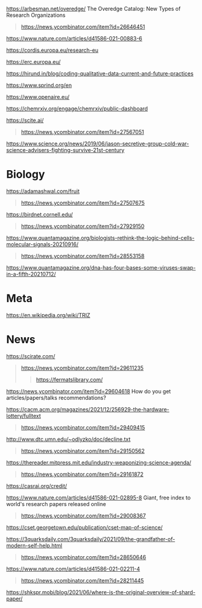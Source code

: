 https://arbesman.net/overedge/ The Overedge Catalog: New Types of Research Organizations
> https://news.ycombinator.com/item?id=26646451

https://www.nature.com/articles/d41586-021-00883-6

https://cordis.europa.eu/research-eu

https://erc.europa.eu/

https://hirund.in/blog/coding-qualitative-data-current-and-future-practices

https://www.sprind.org/en

https://www.openaire.eu/

https://chemrxiv.org/engage/chemrxiv/public-dashboard

https://scite.ai/
> https://news.ycombinator.com/item?id=27567051

https://www.science.org/news/2019/06/jason-secretive-group-cold-war-science-advisers-fighting-survive-21st-century

# Biology
https://adamashwal.com/fruit
> https://news.ycombinator.com/item?id=27507675

https://birdnet.cornell.edu/
> https://news.ycombinator.com/item?id=27929150

https://www.quantamagazine.org/biologists-rethink-the-logic-behind-cells-molecular-signals-20210916/
> https://news.ycombinator.com/item?id=28553158

https://www.quantamagazine.org/dna-has-four-bases-some-viruses-swap-in-a-fifth-20210712/

# Meta
https://en.wikipedia.org/wiki/TRIZ

# News
https://scirate.com/
> https://news.ycombinator.com/item?id=29611235
> > https://fermatslibrary.com/

https://news.ycombinator.com/item?id=29604618 How do you get articles/papers/talks recommendations?

https://cacm.acm.org/magazines/2021/12/256929-the-hardware-lottery/fulltext
> https://news.ycombinator.com/item?id=29409415

http://www.dtc.umn.edu/~odlyzko/doc/decline.txt
> https://news.ycombinator.com/item?id=29150562

https://thereader.mitpress.mit.edu/industry-weaponizing-science-agenda/
> https://news.ycombinator.com/item?id=29161872

https://casrai.org/credit/

https://www.nature.com/articles/d41586-021-02895-8 Giant, free index to world's research papers released online
> https://news.ycombinator.com/item?id=29008367

https://cset.georgetown.edu/publication/cset-map-of-science/

https://3quarksdaily.com/3quarksdaily/2021/09/the-grandfather-of-modern-self-help.html
> https://news.ycombinator.com/item?id=28650646

https://www.nature.com/articles/d41586-021-02211-4
> https://news.ycombinator.com/item?id=28211445

https://shkspr.mobi/blog/2021/06/where-is-the-original-overview-of-shard-paper/

